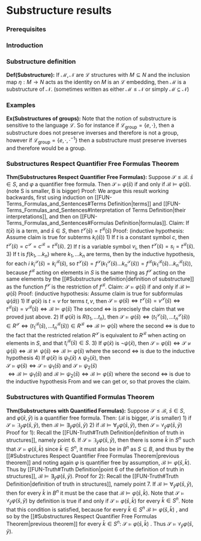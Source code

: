 # Substructure results
### Prerequisites

### Introduction

### Substructure definition
**Def(Substructure):** If $\mathcal{M,N}$ are $\mathcal{L}$ structures with $M\subseteq N$ and the inclusion map $\eta:M\to N$ acts as the identity on $M$ is an $\mathcal{L}$ embedding, then $\mathcal{M}$ is a substructure of $\mathcal{N}$. (sometimes written as either $\mathcal{M}\le \mathcal{N}$ or simply $\mathcal{M}\subseteq \mathcal{N}$)

### Examples
**Ex(Substructures of groups):** Note that the notion of substructure is sensitive to the language $\mathcal{L}$. So for instance if $\mathcal{L_{\text{group}}}=\{e,\cdot\}$, then a substructure does not preserve inverses and therefore is not a group, however if $\mathcal{L_{\text{group}}}=\{e,\cdot,\cdot^{-1}\}$ then a substructure must preserve inverses and therefore would be a group.

### Substructures Respect Quantifier Free Formulas Theorem
**Thm(Substructures Respect Quantifier Free Formulas):** Suppose $\mathcal S\le \mathcal B$. $\bar{s} \in S$, and $\varphi$ a quantifier free formula. Then $\mathcal{S} \models \varphi (\bar{s})$ if and only if $\mathcal B \models \varphi (\bar{s})$. (note S is smaller, B is bigger)
	Proof: We argue this result working backwards, first using induction on [[FUN-Terms_Formulas_and_Sentences#Terms Definition|terms]] and [[FUN-Terms_Formulas_and_Sentences#Interpretation of Terms Definition|their interpretations]], and then on [[FUN-Terms_Formulas_and_Sentences#Formulas Definition|formulas]].
		Claim: If $t(\bar{x})$ is a term, and $\bar s \in S$, then $t^\mathcal{S}(\bar s)=t^\mathcal B (\bar s)$
			Proof: (inductive hypothesis: Assume claim is true for subterms $k_i(\bar s)$)
				1) If $t$ is a constant symbol $c$, then $t^\mathcal S(\bar s) = c^\mathcal S = c^\mathcal B = t^\mathcal B (\bar s)$.
				2) If $t$ is a variable symbol $v_i$, then $t^\mathcal S(\bar s) =s_i=t^\mathcal B (\bar s)$.
				3) If t is $f(k_1,\ldots k_n)$ where $k_1, \ldots k_n$ are terms, then by the inductive hypothesis, for each $i$ $k_i^\mathcal S(\bar s)=k_i^\mathcal B(\bar s)$, so $t^\mathcal{S}(\bar s)=f^\mathcal{S}(k_1^\mathcal S(\bar s)\ldots k_n^\mathcal S(\bar s))=f^\mathcal{B}(k_1^\mathcal B(\bar s)\ldots k_n^\mathcal B(\bar s))$, because $f^\mathcal{B}$ acting on elements in $S$ is the same thing as $f^\mathcal S$ acting on the same elements by the [[#Substructure definition|definition of substructure]] as the function $f^\mathcal S$ is the restriction of $f^\mathcal B$.
		Claim: $\mathcal S \models \varphi(\bar s)$ if and only if $\mathcal B \models \varphi(\bar s)$ 
			Proof: (inductive hypothesis: Assume claim is true for subformulas $\psi(\bar a)$)
				1) If $\varphi (\bar x)$ is $t=v$ for terms $t,v$, then
					$\mathcal{S}\models \varphi(\bar s)\iff t^\mathcal S (\bar s)=v^\mathcal S (\bar s) \iff t^\mathcal B (\bar s)=v^\mathcal B (\bar s)\iff \mathcal{B} \models \varphi(\bar s)$ 
					The second $\iff$ is precisely the claim that we proved just above.
				2) If $\varphi(\bar x)$ is $R(t_1, \ldots t_n)$, then 
					$\mathcal{S}\models \varphi(\bar s)\iff (t_1^\mathcal S (\bar s),\ldots t_n^\mathcal S (\bar s)) \in R^\mathcal S \iff (t_1^\mathcal B (\bar s),\ldots t_n^\mathcal B (\bar s)) \in R^\mathcal B \iff \mathcal{B} \models \varphi(\bar s)$ 
					where the second $\iff$ is due to the fact that the restricted relation $R^\mathcal S$ is equivalent to $R^\mathcal B$ when acting on elements in $S$, and that $t_i ^\mathcal B(\bar s) \in S$.
				3) If $\varphi (\bar x)$ is $\neg \psi(\bar x)$, then 
					$\mathcal S \models \varphi(\bar s)\iff \mathcal S \not \models \psi(\bar s)\iff \mathcal B \not \models \psi(\bar s)\iff \mathcal B \models \varphi(\bar s)$ 
					where the second $\iff$ is due to the inductive hypothesis
				4) If $\varphi (\bar x)$ is $\psi_1(\bar x) \land \psi_2 (\bar x)$, then				
					$\mathcal S \models \varphi(\bar s)\iff \mathcal S  \models \psi_1(\bar s) \text{ and }\mathcal S  \models \psi_2(\bar s)$  
					$\iff \mathcal B  \models \psi_1(\bar s) \text{ and }\mathcal B \models \psi_2(\bar s)\iff \mathcal B \models \varphi(\bar s)$
				where the second $\iff$ is due to the inductive hypothesis
			From and we can get or, so that proves the claim.

### Substructures with Quantified Formulas Theorem
**Thm(Substructures with Quantified Formulas):** Suppose $\mathcal{S} \le \mathcal B$, $\bar s \in S$, and $\varphi(\bar x, \bar y)$ is a quantifier free formula. Then: ($\mathcal B$ is bigger, $\mathcal S$ is smaller)
	1) if $\mathcal S \models \exists_{\bar y} \varphi(\bar s, \bar y)$, then $\mathcal B \models \exists_{\bar y} \varphi(\bar s, \bar y)$
	2) if $\mathcal B \models \forall_{\bar y} \varphi(\bar s, \bar y)$, then $\mathcal S \models \forall_{\bar y} \varphi(\bar s, \bar y)$
	Proof for 1):
		Recall the [[FUN-Truth#Truth Definition|definition of truth in structures]], namely point 6. If $\mathcal S \models \exists_{\bar y} \varphi(\bar s, \bar y)$, then there is some $\bar k$ in $S^n$ such that $\mathcal{S}\models\varphi(\bar{s},\bar{k })$ since $\bar k \in S^n$, it must also be in $B^n$ as $S\subseteq B$, and thus by the [[#Substructures Respect Quantifier Free Formulas Theorem|previous theorem]] and noting again $\varphi$ is quantifier free by assumption, $\mathcal{B}\models \varphi(\bar s, \bar k)$. Thus by [[FUN-Truth#Truth Definition|point 6 of the definition of truth in structures]], $\mathcal B \models \exists_{\bar y} \varphi(\bar s, \bar y)$.
	Proof for 2):
		Recall the [[FUN-Truth#Truth Definition|definition of truth in structures]], namely point 7. If $\mathcal B \models \forall_{\bar y} \varphi(\bar s, \bar y)$, then for every $\bar k$ in $B^n$ it must be the case that $\mathcal{B}\models\varphi(\bar{s},\bar{k })$. Note that $\mathcal S \models \forall_{\bar y} \varphi(\bar s, \bar y)$ by definition is true if and only if $\mathcal S \models  \varphi(\bar s, \bar k)$ for every $\bar k\in S^n$. Note that this condition is satisfied, because for every $\bar{k} \in S^n$ $\mathcal{B}\models \varphi(\bar s, \bar k)$ , and so by the [[#Substructures Respect Quantifier Free Formulas Theorem|previous theorem]] for every $\bar k \in S^n$:  $\mathcal S \models  \varphi(\bar s, \bar k)$ . Thus $\mathcal{S}\models \forall_{\bar y} \varphi(\bar s, \bar y)$.


